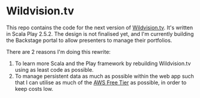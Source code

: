 # Wildvision.tv

This repo contains the code for the next version of [Wildvision.tv](https://wildvision.tv). It's written in Scala Play 2.5.2. The design is not finalised yet, and I'm currently building the Backstage portal to allow presenters to manage their portfolios.

There are 2 reasons I'm doing this rewrite:

1. To learn more Scala and the Play framework by rebuilding Wildvision.tv using as least code as possible.
2. To manage persistent data as much as possible within the web app such that I can utilise as much of the [AWS Free Tier](https://aws.amazon.com/free/) as possible, in order to keep costs low.
